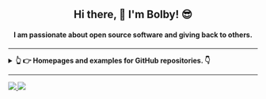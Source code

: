 <h2 align="center">Hi there, 👋 I'm Bolby! 😎</h2>

<h4 align="center">I am passionate about open source software and giving back to others.</h4>


---

<details>
  <summary>
    <strong>👆 👉 Homepages and examples for GitHub repositories. 👇<strong>
  </summary>
</details>
    
---
<div>
  <a href="/" align="left">
    <img src="https://github-readme-stats.vercel.app/api/top-langs/?username=wbbme&text_color=586069&layout=compact&hide_border=true&bg_color=fff&title_color=0366d6&count_private=true&include_all_commits=true" />
  </a>

  <a href="/" align="right">
    <img src="https://github-readme-stats.vercel.app/api?username=wbbme&count_private=true&show_icons=true&icon_color=222&title_color=0366d6&text_color=586069&bg_color=fff&hide=issues&hide_border=true&include_all_commits=true" />
  </a>
</div>

